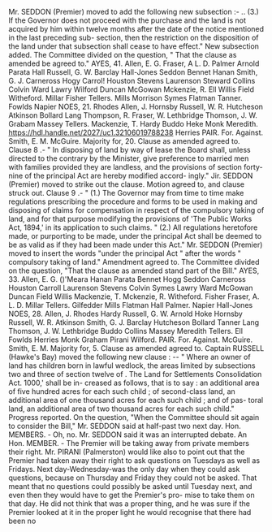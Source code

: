 Mr. SEDDON (Premier) moved to add the following new subsection :- .. (3.) If the Governor does not proceed with the purchase and the land is not acquired by him within twelve months after the date of the notice mentioned in the last preceding sub- section, then the restriction on the disposition of the land under that subsection shall cease to have effect." New subsection added. The Committee divided on the question, " That the clause as amended be agreed to." AYES, 41. Allen, E. G. Fraser, A L. D. Palmer Arnold Parata Hall Russell, G. W. Barclay Hall-Jones Seddon Bennet Hanan Smith, G. J. Carneross Hogy Carrol! Houston Stevens Laurenson Steward Collins Colvin Ward Lawry Wilford Duncan McGowan Mckenzie, R. Ell Willis Field Witheford. Millar Fisher Tellers. Mills Morrison Symes Flatman Tanner. Fowlds Napier NOES, 21. Rhodes Allen, J. Hornsby Russell, W. R. Hutcheson Atkinson Bollard Lang Thompson, R. Fraser, W. Lethbridge Thomson, J. W. Grabam Massey Tellers. Mackenzie, T. Hardy Buddo Heke Monk Meredith. https://hdl.handle.net/2027/uc1.32106019788238 Herries PAIR. For. Against. Smith, E. M. McGuire. Majority for, 20. Clause as amended agreed to. Clause 8 .- " In disposing of land by way of lease the Board shall, unless directed to the contrary by the Minister, give preference to married men with families provided they are landless, and the provisions of section forty-nine of the principal Act are hereby modified accord- ingly." Jir. SEDDON (Premier) moved to strike out the clause. Motion agreed to, and clause struck out. Clause 9 .- " (1.) The Governor may from time to time make regulations prescribing the procedure and forms to be used in making and disposing of claims for compensation in respect of the compulsory taking of land, and for that purpose modifying the provisions of 'The Public Works Act, 1894,' in its application to such claims. " (2.) All regulations heretofore made, or purporting to be made, under the principal Act shall be deemed to be as valid as if they had been made under this Act." Mr. SEDDON (Premier) moved to insert the words "under the principal Act " after the words " compulsory taking of land." Amendment agreed to. The Committee divided on the question, "That the clause as amended stand part of the Bill." AYES, 33. Allen, E. G. ()'Meara Hanan Parata Bennet Hogg Seddon Carneross Houston Carroll Laurenson Stevens Colvin Symes Lawry Ward McGowan Duncan Field Willis Mackenzie, T. Mckenzie, R. Witheford. Fisher Fraser, A. L. D. Millar Tellers. Gilfedder Mills Flatman Hall Palmer. Napier Hall-Jones NOES, 28. Allen, J. Rhodes Hardy Russell, G. W. Arnold Hoke Hornsby Russell, W. R. Atkinson Smith, G. J. Barclay Hutcheson Bollard Tanner Lang Thomson, J. W. Lethbridge Buddo Collins Massey Meredith Tellers. Ell Fowlds Herries Monk Graham Pirani Wilford. PAIR. For. Against. McGuire. Smith, E. M. Majority for, 5. Clause as amended agreed to. Captain RUSSELL (Hawke's Bay) moved the following new clause : -- " Where an owner of land has children born in lawful wedlock, the areas limited by subsections two and three of section twelve of . The Land for Settlements Consolidation Act. 1000,' shall be in- creased as follows, that is to say : an additional area of five hundred acres for each such child ; of second-class land, an additional area of one thousand acres for each such child ; and of pas- toral land, an additional area of two thousand acres for each such child." Progress reported. On the question, "When the Committee should sit again to consider the Bill," Mr. SEDDON said at half-past two next day. Hon. MEMBERS. - Oh, no. Mr. SEDDON said it was an interrupted debate. An Hon. MEMBER. - The Premier will be taking away from private members their right. Mr. PIRANI (Palmerston) would like also to point out that the Premier had taken away their right to ask questions on Tuesdays as well as Fridays. Next day-Wednesday-was the only day when they could ask questions, because on Thursday and Friday they could not be asked. That meant that no questions could possibly be asked until Tuesday next, and even then they would have to get the Premier's pro- mise to take them on that day. He did not think that was a proper thing, and he was sure if the Premier looked at it in the proper light he would recognise that there had been no 